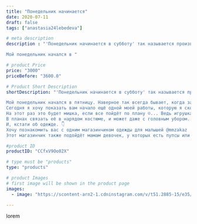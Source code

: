 ```yaml
---
title: "Понедельник начинается"
date: 2020-07-11
draft: false
tags: ["anastasia24lebedeva"]

# meta description
description : "'Понедельник начинается в субботу' так называется произведение братьев Стругацких... Которое я все таки хочу прочесть в ближайшее ⌚ 

Мой понедельник начался в "

# product Price
price: "3000"
priceBefore: "3600.0"

# Product Short Description
shortDescription: "'Понедельник начинается в субботу' так называется произведение братьев Стругацких... Которое я все таки хочу прочесть в ближайшее ⌚ 

Мой понедельник начался в пятницу. Наверное так всегда бывает, когда забываешь  написать план на неделю или хотя бы день...
Сегодня я хочу показать вам начало ещё одной моей работы, которую я скоро завершу)
На этот раз это будет мишка, если все пойдёт по плану ☺️... Ведь игрушка иногда ещё будучи клубком сама решает кем ей быть.  Это будет особенная игрушка, которая останется в нашей семье 💞. Я расскажу вам об этом позже 😉
В планах связать её в нарядом костюме, и может даже с головным убором...
И, кстати об одежде. 👇
Хочу познакомить вас с одним магазинчиком одежды для малышей @mmzakaz . Здесь вы найдёте много интересной одежды для своего малыша по привлекательным ценам.
Этот магазинчик также подойдёт мамам девочек, у которых есть пупсы или большие куклы. В магазине @mmzakaz есть одежда для совсем крошек начиная с 38 размера, а это значит, что ваша дочка может почувствовать себя тоже мамой выбирая одежду для своей ляли (это может быть и моя игрушка) 😘"

#product ID
productID: "CCfxV9Oo02X"

# type must be "products"
type: "products"

# product Images
# first image will be shown in the product page
images:
  - image: "https://scontent-arn2-1.cdninstagram.com/v/t51.2885-15/e35/107212845_569767803696547_3709302518744235053_n.jpg?se=7&tp=1&_nc_ht=scontent-arn2-1.cdninstagram.com&_nc_cat=107&_nc_ohc=TqO6u9jz_YsAX_v6rgA&ccb=7-4&oh=d6e1ab62717f6e14d85c59f17e3dd679&oe=6082AA89&ig_cache_key=MjM1MDgxNDU0MzY0MjU3ODMyNw%3D%3D.2-ccb7-4"

---
```

lorem
